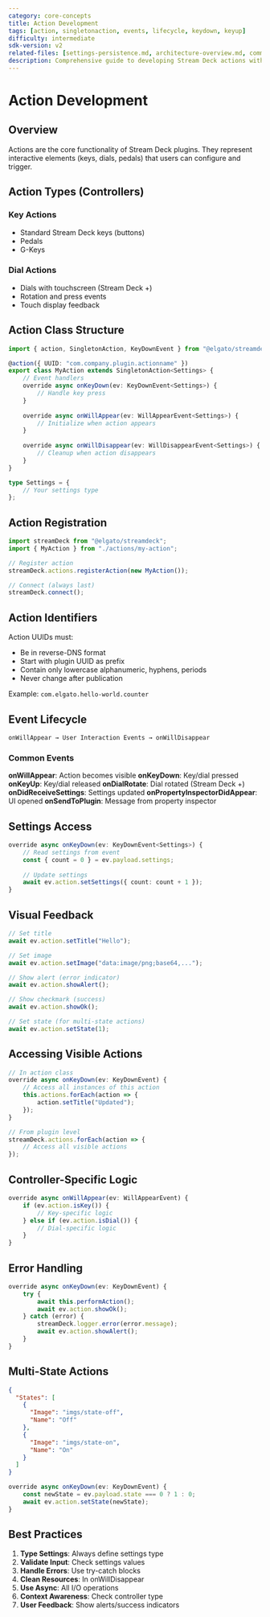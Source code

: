 ```yaml
---
category: core-concepts
title: Action Development
tags: [action, singletonaction, events, lifecycle, keydown, keyup]
difficulty: intermediate
sdk-version: v2
related-files: [settings-persistence.md, architecture-overview.md, communication-protocol.md]
description: Comprehensive guide to developing Stream Deck actions with event handling and lifecycle management
---
```


# Action Development

## Overview

Actions are the core functionality of Stream Deck plugins. They represent interactive elements (keys, dials, pedals) that users can configure and trigger.

## Action Types (Controllers)

### Key Actions
- Standard Stream Deck keys (buttons)
- Pedals
- G-Keys

### Dial Actions  
- Dials with touchscreen (Stream Deck +)
- Rotation and press events
- Touch display feedback

## Action Class Structure

```typescript
import { action, SingletonAction, KeyDownEvent } from "@elgato/streamdeck";

@action({ UUID: "com.company.plugin.actionname" })
export class MyAction extends SingletonAction<Settings> {
    // Event handlers
    override async onKeyDown(ev: KeyDownEvent<Settings>) {
        // Handle key press
    }
    
    override async onWillAppear(ev: WillAppearEvent<Settings>) {
        // Initialize when action appears
    }
    
    override async onWillDisappear(ev: WillDisappearEvent<Settings>) {
        // Cleanup when action disappears  
    }
}

type Settings = {
    // Your settings type
};
```

## Action Registration

```typescript
import streamDeck from "@elgato/streamdeck";
import { MyAction } from "./actions/my-action";

// Register action
streamDeck.actions.registerAction(new MyAction());

// Connect (always last)
streamDeck.connect();
```

## Action Identifiers

Action UUIDs must:
- Be in reverse-DNS format
- Start with plugin UUID as prefix
- Contain only lowercase alphanumeric, hyphens, periods
- Never change after publication

Example: `com.elgato.hello-world.counter`

## Event Lifecycle

```
onWillAppear → User Interaction Events → onWillDisappear
```

### Common Events

**onWillAppear**: Action becomes visible
**onKeyDown**: Key/dial pressed  
**onKeyUp**: Key/dial released
**onDialRotate**: Dial rotated (Stream Deck +)
**onDidReceiveSettings**: Settings updated
**onPropertyInspectorDidAppear**: UI opened
**onSendToPlugin**: Message from property inspector

## Settings Access

```typescript
override async onKeyDown(ev: KeyDownEvent<Settings>) {
    // Read settings from event
    const { count = 0 } = ev.payload.settings;
    
    // Update settings
    await ev.action.setSettings({ count: count + 1 });
}
```

## Visual Feedback

```typescript
// Set title
await ev.action.setTitle("Hello");

// Set image  
await ev.action.setImage("data:image/png;base64,...");

// Show alert (error indicator)
await ev.action.showAlert();

// Show checkmark (success)
await ev.action.showOk();

// Set state (for multi-state actions)
await ev.action.setState(1);
```

## Accessing Visible Actions

```typescript
// In action class
override async onKeyDown(ev: KeyDownEvent) {
    // Access all instances of this action
    this.actions.forEach(action => {
        action.setTitle("Updated");
    });
}

// From plugin level
streamDeck.actions.forEach(action => {
    // Access all visible actions  
});
```

## Controller-Specific Logic

```typescript
override async onWillAppear(ev: WillAppearEvent) {
    if (ev.action.isKey()) {
        // Key-specific logic
    } else if (ev.action.isDial()) {
        // Dial-specific logic
    }
}
```

## Error Handling

```typescript
override async onKeyDown(ev: KeyDownEvent) {
    try {
        await this.performAction();
        await ev.action.showOk();
    } catch (error) {
        streamDeck.logger.error(error.message);
        await ev.action.showAlert();
    }
}
```

## Multi-State Actions

```json
{
  "States": [
    {
      "Image": "imgs/state-off",
      "Name": "Off"  
    },
    {
      "Image": "imgs/state-on",
      "Name": "On"
    }
  ]
}
```

```typescript
override async onKeyDown(ev: KeyDownEvent) {
    const newState = ev.payload.state === 0 ? 1 : 0;
    await ev.action.setState(newState);
}
```

## Best Practices

1. **Type Settings**: Always define settings type
2. **Validate Input**: Check settings values
3. **Handle Errors**: Use try-catch blocks
4. **Clean Resources**: In onWillDisappear
5. **Use Async**: All I/O operations
6. **Context Awareness**: Check controller type
7. **User Feedback**: Show alerts/success indicators
